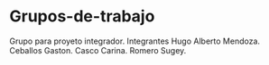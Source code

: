 # Grupos-de-trabajo
Grupo para proyeto integrador.
Integrantes 
Hugo Alberto Mendoza. 
Ceballos Gaston.
Casco Carina.
Romero Sugey.
